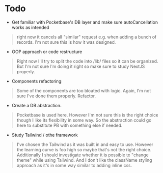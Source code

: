 # Todo

- Get familiar with Pocketbase's DB layer and make sure autoCancellation works as intended

> right now it cancels all "similar" request e.g. when adding a bunch of records. I'm not sure this is how it was designed.

- OOP approach or code restructure

> Right now I'll try to split the code into /lib/ files so it can be organized. But I'm not sure I'm doing it right so make sure to study NextJS properly.

- Components refactoring

> Some of the components are too bloated with logic. Again, I'm not sure I've done them properly. Refactor.

- Create a DB abstraction.

> Pocketbase is used here. However I'm not sure this is the right choice though I like its flexibility in some way. So the abstraction could go here to substitute PB with something else if needed.

- Study Tailwind / othe framework

> I've chosen the Tailwind as it was built in and easy to use. However the learning curve is foo high so maybe that's not the right choice. Additionally I should investigate whether it is possible to "change theme" while using Tailwind. And I don't like the className styling approach as it's in some way similar to adding inline css.
